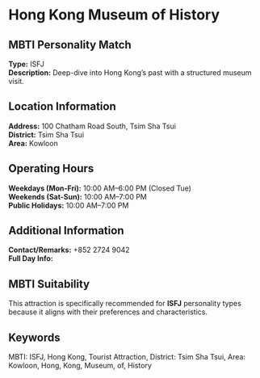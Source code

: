 # Hong Kong Museum of History

## MBTI Personality Match
**Type:** ISFJ  
**Description:** Deep-dive into Hong Kong’s past with a structured museum visit.

## Location Information
**Address:** 100 Chatham Road South, Tsim Sha Tsui  
**District:** Tsim Sha Tsui  
**Area:** Kowloon

## Operating Hours
**Weekdays (Mon-Fri):** 10:00 AM–6:00 PM (Closed Tue)  
**Weekends (Sat-Sun):** 10:00 AM–7:00 PM  
**Public Holidays:** 10:00 AM–7:00 PM

## Additional Information
**Contact/Remarks:** +852 2724 9042  
**Full Day Info:** 

## MBTI Suitability
This attraction is specifically recommended for **ISFJ** personality types because it aligns with their preferences and characteristics.

## Keywords
MBTI: ISFJ, Hong Kong, Tourist Attraction, District: Tsim Sha Tsui, Area: Kowloon, Hong, Kong, Museum, of, History
